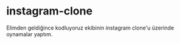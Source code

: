 # instagram-clone
Elimden geldiğince kodluyoruz ekibinin instagram clone'u üzerinde oynamalar yaptım.

